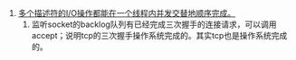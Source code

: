 1. [多个描述符的I/O操作都能在一个线程内并发交替地顺序完成。](https://www.zhihu.com/question/28594409)    
    1. 监听socket的backlog队列有已经完成三次握手的连接请求，可以调用accept；说明tcp的三次握手操作系统完成的。其实tcp也是操作系统完成的。
